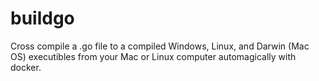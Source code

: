 # buildgo
Cross compile a .go file to a compiled Windows, Linux, and Darwin (Mac OS) executibles from your Mac or Linux computer automagically with docker.
